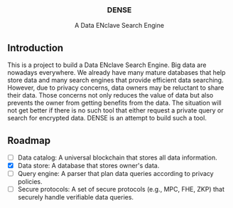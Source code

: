 <div align="center">
  <h3 align="center">DENSE</h3>

  <p align="center">
    A Data ENclave Search Engine
  </p>
</div>

## Introduction

This is a project to build a Data ENclave Search Engine. Big data are nowadays everywhere. We already have many mature databases that help store data and many search engines that provide efficient data searching. However, due to privacy concerns, data owners may be reluctant to share their data. Those concerns not only reduces the value of data but also prevents the owner from getting benefits from the data. The situation will not get better if there is no such tool that either request a private query or search for encrypted data. DENSE is an attempt to build such a tool.

## Roadmap

- [ ] Data catalog: A universal blockchain that stores all data information.
- [x] Data store: A database that stores owner's data.
- [ ] Query engine: A parser that plan data queries according to privacy policies.
- [ ] Secure protocols: A set of secure protocols (e.g., MPC, FHE, ZKP) that securely handle verifiable data queries.
